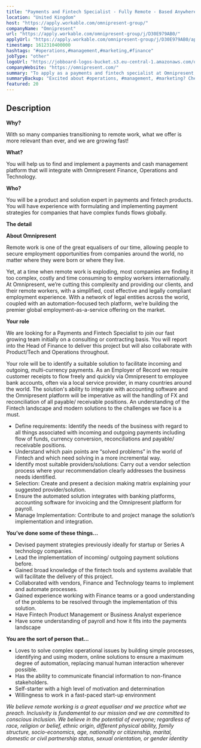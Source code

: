 ```yaml
---
title: "Payments and Fintech Specialist - Fully Remote - Based Anywhere"
location: "United Kingdom"
host: "https://apply.workable.com/omnipresent-group/"
companyName: "Omnipresent"
url: "https://apply.workable.com/omnipresent-group/j/D30E979AB0/"
applyUrl: "https://apply.workable.com/omnipresent-group/j/D30E979AB0/apply/"
timestamp: 1612310400000
hashtags: "#operations,#management,#marketing,#finance"
jobType: "other"
logoUrl: "https://jobboard-logos-bucket.s3.eu-central-1.amazonaws.com/omnipresent"
companyWebsite: "https://omnipresent.com/"
summary: "To apply as a payments and fintech specialist at Omnipresent, you preferably need to have you will have experience with formulating and implementing payment strategies for companies that have complex funds flows globally."
summaryBackup: "Excited about #operations, #management, #marketing? Check out this job post!"
featured: 20
---
```


## Description

**Why?**

With so many companies transitioning to remote work, what we offer is more relevant than ever, and we are growing fast!

**What?**

You will help us to find and implement a payments and cash management platform that will integrate with Omnipresent Finance, Operations and Technology.

**Who?**

You will be a product and solution expert in payments and fintech products. You will have experience with formulating and implementing payment strategies for companies that have complex funds flows globally.

**The detail**

**About Omnipresent**

Remote work is one of the great equalisers of our time, allowing people to secure employment opportunities from companies around the world, no matter where they were born or where they live.

Yet, at a time when remote work is exploding, most companies are finding it too complex, costly and time consuming to employ workers internationally. At Omnipresent, we’re cutting this complexity and providing our clients, and their remote workers, with a simplified, cost effective and legally compliant employment experience. With a network of legal entities across the world, coupled with an automation-focused tech platform, we’re building the premier global employment-as-a-service offering on the market.

**Your role**

We are looking for a Payments and Fintech Specialist to join our fast growing team initially on a consulting or contracting basis. You will report into the Head of Finance to deliver this project but will also collaborate with Product/Tech and Operations throughout.

Your role will be to identify a suitable solution to facilitate incoming and outgoing, multi-currency payments. As an Employer of Record we require customer receipts to flow freely and quickly via Omnipresent to employee bank accounts, often via a local service provider, in many countries around the world. The solution's ability to integrate with accounting software and the Omnipresent platform will be imperative as will the handling of FX and reconciliation of all payable/ receivable positions. An understanding of the Fintech landscape and modern solutions to the challenges we face is a must.

*   Define requirements: Identify the needs of the business with regard to all things associated with incoming and outgoing payments including flow of funds, currency conversion, reconciliations and payable/ receivable positions.
*   Understand which pain points are “solved problems” in the world of Fintech and which need solving in a more incremental way.
*   Identify most suitable providers/solutions: Carry out a vendor selection process where your recommendation clearly addresses the business needs identified.
*   Selection: Create and present a decision making matrix explaining your suggested provider/solution.
*   Ensure the automated solution integrates with banking platforms, accounting software for invoicing and the Omnipresent platform for payroll.
*   Manage Implementation: Contribute to and project manage the solution’s implementation and integration.

**You’ve done some of these things...**

*   Devised payment strategies previously ideally for startup or Series A technology companies.
*   Lead the implementation of incoming/ outgoing payment solutions before.
*   Gained broad knowledge of the fintech tools and systems available that will facilitate the delivery of this project.
*   Collaborated with vendors, Finance and Technology teams to implement and automate processes.
*   Gained experience working with Finance teams or a good understanding of the problems to be resolved through the implementation of this solution.
*   Have Fintech Product Management or Business Analyst experience
*   Have some understanding of payroll and how it fits into the payments landscape

**You are the sort of person that...**

*   Loves to solve complex operational issues by building simple processes, identifying and using modern, online solutions to ensure a maximum degree of automation, replacing manual human interaction wherever possible.
*   Has the ability to communicate financial information to non-finance stakeholders.
*   Self-starter with a high level of motivation and determination
*   Willingness to work in a fast-paced start-up environment

_We believe remote working is a great equaliser and we practice what we preach. Inclusivity is fundamental to our mission and we are committed to conscious inclusion. We believe in the potential of everyone; regardless of race, religion or belief, ethnic origin, different physical ability, family structure, socio-economics, age, nationality or citizenship, marital, domestic or civil partnership status, sexual orientation, or gender identity_
